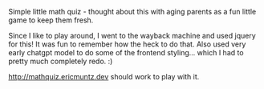 
Simple little math quiz - thought about this with aging parents as a fun little game to keep them fresh. 

Since I like to play around, I went to the wayback machine and used jquery for this! It was fun to remember how the heck to do that. Also used very early chatgpt model to do some of the frontend styling... which I had to pretty much completely redo. :)

http://mathquiz.ericmuntz.dev should work to play with it.
